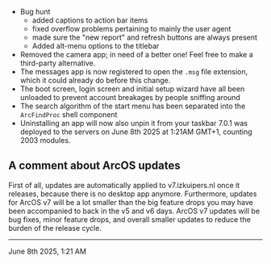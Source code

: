 - Bug hunt
  - added captions to action bar items
  - fixed overflow problems pertaining to mainly the user agent
  - made sure the "new report" and refresh buttons are always present
  - Added alt-menu options to the titlebar
- Removed the camera app; in need of a better one! Feel free to make a third-party alternative.
- The messages app is now registered to open the `.msg` file extension, which it could already do before this change.
- The boot screen, login screen and initial setup wizard have all been unloaded to prevent account breakages by people sniffing around
- The search algorithm of the start menu has been separated into the `ArcFindProc` shell component
- Uninstalling an app will now also unpin it from your taskbar
  7.0.1 was deployed to the servers on June 8th 2025 at 1:21AM GMT+1, counting 2003 modules.

## A comment about ArcOS updates

First of all, updates are automatically applied to v7.izkuipers.nl once it releases, because there is no desktop app anymore. Furthermore, updates for ArcOS v7 will be a lot smaller than the big feature drops you may have been accompanied to back in the v5 and v6 days. ArcOS v7 updates will be bug fixes, minor feature drops, and overall smaller updates to reduce the burden of the release cycle.

---

June 8th 2025, 1:21 AM
